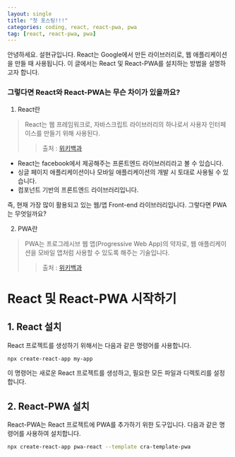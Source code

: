 ```yaml
---
layout: single
title: "첫 포스팅!!!"
categories: coding, react, react-pwa, pwa
tag: [react, react-pwa, pwa]
---
```


안녕하세요. 설현규입니다.
React는 Google에서 만든 라이브러리로, 웹 애플리케이션을 만들 때 사용됩니다.
이 글에서는 React 및 React-PWA를 설치하는 방법을 설명하고자 합니다.

### 그렇다면 React와 React-PWA는 무슨 차이가 있을까요?

1. React란

> React는 웹 프레임워크로, 자바스크립트 라이브러리의 하나로서 사용자 인터페이스를 만들기 위해 사용된다.
>
> > 출처 : [위키백과](https://ko.wikipedia.org/wiki/React)

- React는 facebook에서 제공해주는 프론트엔드 라이브러리라고 볼 수 있습니다.
- 싱글 페이지 애플리케이션이나 모바일 애플리케이션의 개발 시 토대로 사용될 수 있습니다.
- 컴포넌트 기반의 프론트엔드 라이브러리입니다.

즉, 현재 가장 많이 활용되고 있는 웹/앱 Front-end 라이브러리입니다.
그렇다면 PWA는 무엇일까요?

2. PWA란

> PWA는 프로그레시브 웹 앱(Progressive Web App)의 약자로, 웹 애플리케이션을 모바일 앱처럼 사용할 수 있도록 해주는 기술입니다.
>
> > 출처 : [위키백과](https://ko.wikipedia.org/wiki/PWA)

# React 및 React-PWA 시작하기

## 1. React 설치

React 프로젝트를 생성하기 위해서는 다음과 같은 명령어를 사용합니다.

```bash
npx create-react-app my-app
```

이 명령어는 새로운 React 프로젝트를 생성하고, 필요한 모든 파일과 디렉토리를 설정합니다.

## 2. React-PWA 설치

React-PWA는 React 프로젝트에 PWA를 추가하기 위한 도구입니다. 다음과 같은 명령어를 사용하여 설치합니다.

```bash
npx create-react-app pwa-react --template cra-template-pwa
```
